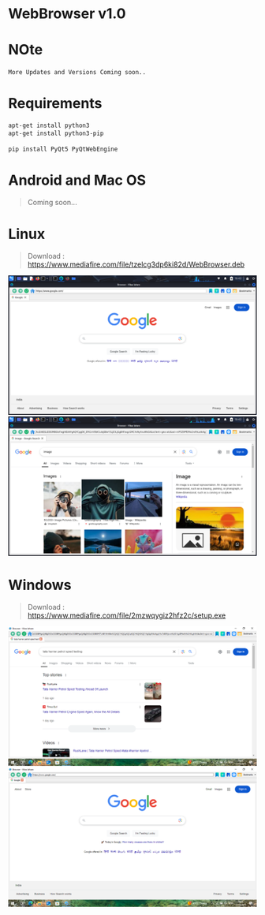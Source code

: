 # WebBrowser v1.0

# NOte
`` More Updates and Versions Coming soon.. ``

# Requirements
```
apt-get install python3
apt-get install python3-pip

pip install PyQt5 PyQtWebEngine
```

# Android and Mac OS

> Coming soon...


# Linux

> Download : https://www.mediafire.com/file/tzelcg3dp6ki82d/WebBrowser.deb

![](img/1.png)
![](img/2.png)

# Windows

> Download : https://www.mediafire.com/file/2mzwqygiz2hfz2c/setup.exe

![](img/win1.png)
![](img/win2.png)
